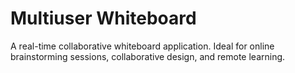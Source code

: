 # Multiuser Whiteboard 

A real-time collaborative whiteboard application. Ideal for online brainstorming sessions, collaborative design, and remote learning.
